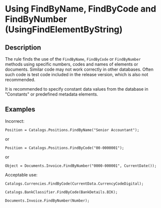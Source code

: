 # Using FindByName, FindByCode and FindByNumber (UsingFindElementByString)

<!-- Блоки выше заполняются автоматически, не трогать -->
## Description

The rule finds the use of the `FindByName`, `FindByCode` or `FindByNumber` methods using specific numbers, codes and names of elements or documents. 
Similar code may not work correctly in other databases.
Often such code is test code included in the release version, which is also not recommended.

It is recommended to specify constant data values ​​from the database in "Сonstants" or predefined metadata elements.

## Examples

Incorrect:
```bsl
Position = Catalogs.Positions.FindByName("Senior Accountant");
```
or
```bsl
Position = Catalogs.Positions.FindByCode("00-0000001");
```

or

```bsl
Object = Documents.Invoice.FindByNumber("0000-000001", CurrentDate());
```

Acceptable use:
```bsl
Catalogs.Currencies.FindByCode(CurrentData.CurrencyCodeDigital);
```
```bsl
Catalogs.BankClassifier.FindByCode(BankDetails.BIK);
```

```bsl
Documents.Invoice.FindByNumber(Number);
```
